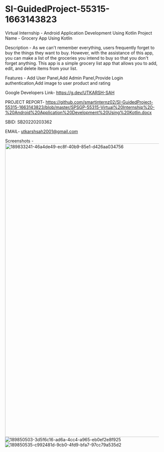 # SI-GuidedProject-55315-1663143823
Virtual Internship - Android Application Development Using Kotlin
Project Name -
Grocery App Using Kotlin

Description -
As we can't remember everything, users frequently forget to buy the things they want to buy. However, with the assistance of this app, you can make a list of the groceries you intend to buy so that you don't forget anything.
This app is a simple grocery list app that allows you to add, edit, and delete items from your list.

Features -
Add User Panel,Add Admin Panel,Provide Login authentication,Add image to user product and rating

Google Developers Link- https://g.dev/UTKARSH-SAH

PROJECT REPORT- https://github.com/smartinternz02/SI-GuidedProject-55315-1663143823/blob/master/SPSGP-55315-Virtual%20Internship%20-%20Android%20Application%20Development%20Using%20Kotlin.docx

SBID: SB20220203362

EMAIL- utkarshsah2001@gmail.com

Screenshots -
<img width="960" alt="189833241-46a4de49-ec8f-40b9-85e1-d426aa034756" src="https://user-images.githubusercontent.com/109952131/192140601-a0ad6704-2df8-4ecd-a87d-fa1e38d5069c.png">
![189850503-3d5f6c16-ad6a-4cc4-a965-eb0ef2e8f925](https://user-images.githubusercontent.com/109952131/192140607-56672a3f-4510-4fb0-8853-cbd1409ce810.jpg)
![189850535-c992481d-9cb0-4fd9-bfa7-97cc79a535d2](https://user-images.githubusercontent.com/109952131/192140610-a36d4993-2ac8-43f1-8fb5-d785600c2e70.jpg)

